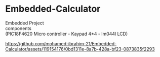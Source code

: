 # Embedded-Calculator
Embedded Project\
components\
(PIC18F4620 Micro controller - Kaypad 4*4 - lm044l LCD)


https://github.com/mohamed-ibrahim-21/Embedded-Calculator/assets/119154176/0bd1311e-8a7b-428a-bf23-0873835f2293

